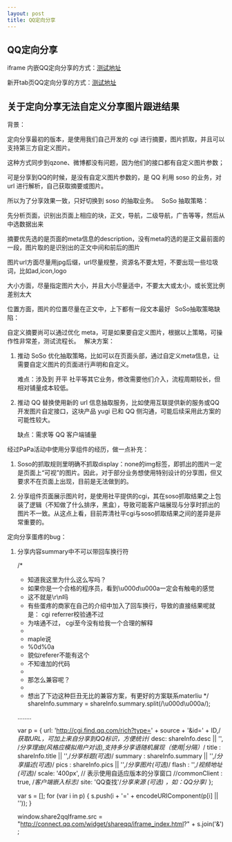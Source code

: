 ```yaml
---
layout: post
title: QQ定向分享
---
```


## QQ定向分享

iframe 内嵌QQ定向分享的方式：[测试地址](http://connect.qq.com/widget/shareqq/test_iframe_shareqq.html)

新开tab页QQ定向分享的方式：[测试地址](http://connect.qq.com/widget/shareqq/test_shareqq.html)


## 关于定向分享无法自定义分享图片跟进结果

背景：

定向分享最初的版本，是使用我们自己开发的 cgi 进行摘要，图片抓取，并且可以支持第三方自定义图片。

这种方式同步到qzone、微博都没有问题，因为他们的接口都有自定义图片参数；

可是分享到QQ的时候，是没有自定义图片参数的，是 QQ 利用 soso 的业务，对 url 进行解析，自己获取摘要或图片。

所以为了分享效果一致，只好切换到 soso 的抽取业务。
 
SoSo 抽取策略：

先分析页面，识别出页面上相应的块，正文，导航，二级导航，广告等等，然后从中选数据出来

摘要优先选的是页面的meta信息的description，没有meta的选的是正文最前面的一段，图片取的是识别出的正文中间和前后的图片

图片url方面尽量用jpg后缀，url尽量规整，资源名不要太短，不要出现一些垃圾词，比如ad,icon,logo

大小方面，尽量指定图片大小，并且大小尽量适中，不要太大或太小，或长宽比例差别太大

位置方面，图片的位置尽量在正文中，上下都有一段文本最好
 
SoSo抽取策略缺陷：

自定义摘要尚可以通过优化 meta，可是如果要自定义图片，根据以上策略，可操作性非常差，测试流程长。
 
解决方案：

1. 推动 SoSo 优化抽取策略，比如可以在页面头部，通过自定义meta信息，让需要自定义图片的页面进行声明和自定义。

    难点：涉及到 开平 社平等其它业务，修改需要他们介入，流程周期较长，但相对铺量成本较低。
 
2. 推动 QQ 替换使用新的 url 信息抽取服务，比如使用互联提供新的服务或QQ开发图片自定接口，这块产品 yugi 已和 QQ 侧沟通，可能后续采用此方案的可能性较大。

    缺点：需求等 QQ 客户端铺量

经过PaPa活动中使用分享组件的经历，做一点补充：

1. Soso的抓取规则里明确不抓取display：none的img标签，即抓出的图片一定是页面上“可视”的图片。因此，对于部分业务想使用特别设计的分享图，但又要求不在页面上出现，目前是无法做到的。

2. 分享组件页面展示图片时，是使用社平提供的cgi，其在soso抓取结果之上包装了逻辑（不知做了什么排序，黑盒），导致可能客户端展现与分享时抓出的图片不一致。从这点上看，目前弄清社平cgi与soso抓取结果之间的差异是非常重要的。


定向分享蛋疼的bug：

1. 分享内容summary中不可以带回车换行符

    /*
     * 知道我这里为什么这么写吗？
     * 如果你是一个合格的程序员，看到\u000d\u000a一定会有触电的感觉
     * 这不就是\r\n吗
     * 有些蛋疼的商家在自己的介绍中加入了回车换行，导致的直接结果呢就是： cgi referrer校验通不过
     * 为啥通不过， cgi至今没有给我一个合理的解释
     *
     * maple说
     * %0d%0a
     * 貌似referer不能有这个
     * 不知谁加的代码
     *
     * 那怎么兼容呢？
     *
     * 想出了下边这种巨丑无比的兼容方案，有更好的方案联系materliu
     */
    shareInfo.summary = shareInfo.summary.split(/\u000d\u000a/);

    ........

    var p = {
        url: 'http://cgi.find.qq.com/rich?type=' + source + '&id=' + ID,/*获取URL，可加上来自分享到QQ标识，方便统计*/
        desc: shareInfo.desc || '', /*分享理由(风格应模拟用户对话),支持多分享语随机展现（使用|分隔）*/
        title : shareInfo.title || '',/*分享标题(可选)*/
        summary : shareInfo.summary || '',/*分享描述(可选)*/
        pics : shareInfo.pics || '',/*分享图片(可选)*/
        flash : '',/*视频地址(可选)*/
        scale: '400px',    // 表示使用自适应版本的分享窗口
        //commonClient : true, /*客户端嵌入标志*/
        site: 'QQ查找'/*分享来源 (可选) ，如：QQ分享*/
    };

    var s = [];
    for (var i in p) {
        s.push(i + '=' + encodeURIComponent(p[i] || ''));
    }

    window.share2qqIframe.src = "http://connect.qq.com/widget/shareqq/iframe_index.html?" + s.join('&') ;